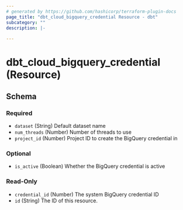 ```yaml
---
# generated by https://github.com/hashicorp/terraform-plugin-docs
page_title: "dbt_cloud_bigquery_credential Resource - dbt"
subcategory: ""
description: |-
  
---
```


# dbt_cloud_bigquery_credential (Resource)





<!-- schema generated by tfplugindocs -->
## Schema

### Required

- `dataset` (String) Default dataset name
- `num_threads` (Number) Number of threads to use
- `project_id` (Number) Project ID to create the BigQuery credential in

### Optional

- `is_active` (Boolean) Whether the BigQuery credential is active

### Read-Only

- `credential_id` (Number) The system BigQuery credential ID
- `id` (String) The ID of this resource.


